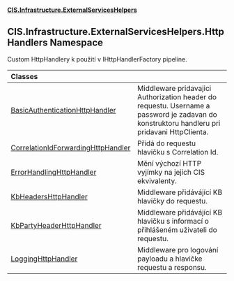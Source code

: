 #### [CIS.Infrastructure.ExternalServicesHelpers](index.md 'index')

## CIS.Infrastructure.ExternalServicesHelpers.HttpHandlers Namespace

Custom HttpHandlery k použití v IHttpHandlerFactory pipeline.

| Classes | |
| :--- | :--- |
| [BasicAuthenticationHttpHandler](CIS.Infrastructure.ExternalServicesHelpers.HttpHandlers.BasicAuthenticationHttpHandler.md 'CIS.Infrastructure.ExternalServicesHelpers.HttpHandlers.BasicAuthenticationHttpHandler') | Middleware pridavajici Authorization header do requestu. Username a password je zadavan do konstruktoru handleru pri pridavani HttpClienta. |
| [CorrelationIdForwardingHttpHandler](CIS.Infrastructure.ExternalServicesHelpers.HttpHandlers.CorrelationIdForwardingHttpHandler.md 'CIS.Infrastructure.ExternalServicesHelpers.HttpHandlers.CorrelationIdForwardingHttpHandler') | Přidá do requestu hlavičku s Correlation Id. |
| [ErrorHandlingHttpHandler](CIS.Infrastructure.ExternalServicesHelpers.HttpHandlers.ErrorHandlingHttpHandler.md 'CIS.Infrastructure.ExternalServicesHelpers.HttpHandlers.ErrorHandlingHttpHandler') | Mění výchozí HTTP vyjímky na jejich CIS ekvivalenty. |
| [KbHeadersHttpHandler](CIS.Infrastructure.ExternalServicesHelpers.HttpHandlers.KbHeadersHttpHandler.md 'CIS.Infrastructure.ExternalServicesHelpers.HttpHandlers.KbHeadersHttpHandler') | Middleware přidávájící KB hlavičky do requestu. |
| [KbPartyHeaderHttpHandler](CIS.Infrastructure.ExternalServicesHelpers.HttpHandlers.KbPartyHeaderHttpHandler.md 'CIS.Infrastructure.ExternalServicesHelpers.HttpHandlers.KbPartyHeaderHttpHandler') | Middleware přidávájící KB hlavičku s informací o přihlášeném uživateli do requestu. |
| [LoggingHttpHandler](CIS.Infrastructure.ExternalServicesHelpers.HttpHandlers.LoggingHttpHandler.md 'CIS.Infrastructure.ExternalServicesHelpers.HttpHandlers.LoggingHttpHandler') | Middleware pro logování payloadu a hlavičke requestu a responsu. |
